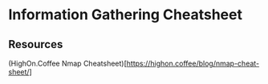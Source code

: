 # Information Gathering Cheatsheet

## Resources

(HighOn.Coffee Nmap Cheatsheet)[https://highon.coffee/blog/nmap-cheat-sheet/]
